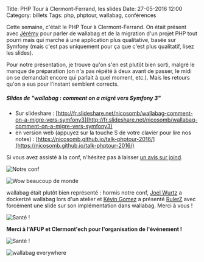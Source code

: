 Title: PHP Tour à Clermont-Ferrand, les slides
Date: 27-05-2016 12:00
Category: billets
Tags: php, phptour, wallabag, conférences

Cette semaine, c'était le PHP Tour à Clermont-Ferrand. On était présent avec [Jérémy](https://twitter.com/j0k) pour parler de wallabag et de la migration d'un projet PHP tout pourri mais qui marche à une application plus qualitative, basée sur Symfony (mais c'est pas uniquement pour ça que c'est plus qualitatif, lisez les slides).

Pour notre présentation, je trouve qu'on s'en est plutôt bien sorti, malgré le manque de préparation (on n'a pas répété à deux avant de passer, le midi on se demandait encore qui parlait à quel moment, etc.). Mais les retours qu'on a eus pour l'instant semblent corrects.

##### Slides de "wallabag : comment on a migré vers Symfony 3"

* Sur slideshare : [http://fr.slideshare.net/nicosomb/wallabag-comment-on-a-migre-vers-symfony3](http://fr.slideshare.net/nicosomb/wallabag-comment-on-a-migre-vers-symfony3)
* en version web (appuyez sur la touche S de votre clavier pour lire nos notes) : [https://nicosomb.github.io/talk-phptour-2016/](https://nicosomb.github.io/talk-phptour-2016/)

Si vous avez assisté à la conf, n'hésitez pas à laisser [un avis sur joind](https://joind.in/event/php-tour-clermont-ferrand-2016/wallabag-comment-on-a-migr-vers-symfony3).

![Notre conf]({static}/images/phptour-2016-clermont/phptour01.jpg#mid "Notre conf")

![Wow beaucoup de monde]({static}/images/phptour-2016-clermont/phptour02.jpg#mid "Wow beaucoup de monde")

wallabag était plutôt bien représenté : hormis notre conf, [Joel Wurtz](https://twitter.com/JoelWurtz) a dockerizé wallabag lors d'un atelier et [Kévin Gomez](https://twitter.com/kphoen) a présenté [RulerZ](https://github.com/K-Phoen/rulerz) avec forcément une slide sur son implémentation dans wallabag. Merci à vous !

![Santé !]({static}/images/phptour-2016-clermont/phptour05.jpg#mid "Santé !")


**Merci à l'AFUP et Clermont'ech pour l'organisation de l'événement !**

![Santé !]({static}/images/phptour-2016-clermont/phptour03.jpg#mid "Santé !")

![wallabag everywhere]({static}/images/phptour-2016-clermont/phptour04.jpg#mid "wallabag everywhere")
